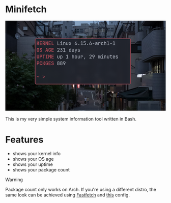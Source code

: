 # Minifetch

![](https://raw.githubusercontent.com/ch1ebak/minifetch/refs/heads/main/screenshots/minifetch.png)

This is my very simple system information tool written in Bash.

# Features
- shows your kernel info
- shows your OS age
- shows your uptime
- shows your package count

> [!WARNING]
> Package count only works on Arch. If you're using a different distro, the same look can be achieved using [Fastfetch](https://github.com/fastfetch-cli/fastfetch) and [this](https://github.com/ch1ebak/dotfiles/blob/main/backups/fastfetch/config.jsonc) config.
